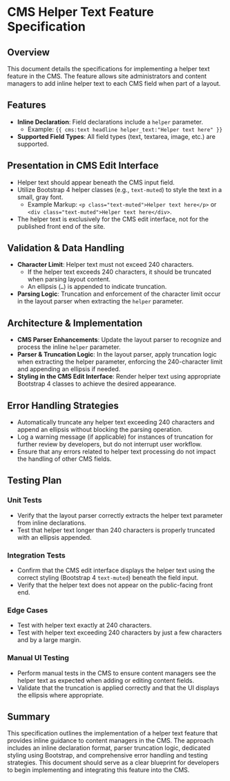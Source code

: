 # CMS Helper Text Feature Specification

## Overview
This document details the specifications for implementing a helper text feature in the CMS. The feature allows site administrators and content managers to add inline helper text to each CMS field when part of a layout.

## Features
- **Inline Declaration**: Field declarations include a `helper` parameter.
  - Example: `{{ cms:text headline helper_text:"Helper text here" }}`
- **Supported Field Types**: All field types (text, textarea, image, etc.) are supported.

## Presentation in CMS Edit Interface
- Helper text should appear beneath the CMS input field.
- Utilize Bootstrap 4 helper classes (e.g., `text-muted`) to style the text in a small, gray font.
  - Example Markup: `<p class="text-muted">Helper text here</p>` or `<div class="text-muted">Helper text here</div>`.
- The helper text is exclusively for the CMS edit interface, not for the published front end of the site.

## Validation & Data Handling
- **Character Limit**: Helper text must not exceed 240 characters.
  - If the helper text exceeds 240 characters, it should be truncated when parsing layout content.
  - An ellipsis (`…`) is appended to indicate truncation.
- **Parsing Logic**: Truncation and enforcement of the character limit occur in the layout parser when extracting the `helper` parameter.

## Architecture & Implementation
- **CMS Parser Enhancements**: Update the layout parser to recognize and process the inline `helper` parameter.
- **Parser & Truncation Logic**: In the layout parser, apply truncation logic when extracting the helper parameter, enforcing the 240-character limit and appending an ellipsis if needed.
- **Styling in the CMS Edit Interface**: Render helper text using appropriate Bootstrap 4 classes to achieve the desired appearance.

## Error Handling Strategies
- Automatically truncate any helper text exceeding 240 characters and append an ellipsis without blocking the parsing operation.
- Log a warning message (if applicable) for instances of truncation for further review by developers, but do not interrupt user workflow.
- Ensure that any errors related to helper text processing do not impact the handling of other CMS fields.

## Testing Plan
### Unit Tests
- Verify that the layout parser correctly extracts the helper text parameter from inline declarations.
- Test that helper text longer than 240 characters is properly truncated with an ellipsis appended.

### Integration Tests
- Confirm that the CMS edit interface displays the helper text using the correct styling (Bootstrap 4 `text-muted`) beneath the field input.
- Verify that the helper text does not appear on the public-facing front end.

### Edge Cases
- Test with helper text exactly at 240 characters.
- Test with helper text exceeding 240 characters by just a few characters and by a large margin.

### Manual UI Testing
- Perform manual tests in the CMS to ensure content managers see the helper text as expected when adding or editing content fields.
- Validate that the truncation is applied correctly and that the UI displays the ellipsis where appropriate.

## Summary
This specification outlines the implementation of a helper text feature that provides inline guidance to content managers in the CMS. The approach includes an inline declaration format, parser truncation logic, dedicated styling using Bootstrap, and comprehensive error handling and testing strategies. This document should serve as a clear blueprint for developers to begin implementing and integrating this feature into the CMS.
